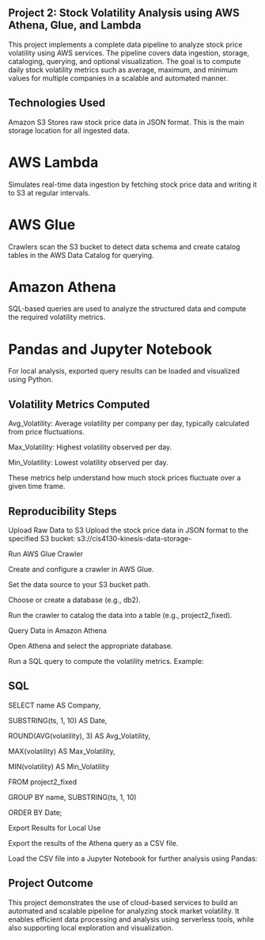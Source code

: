 ## Project 2: Stock Volatility Analysis using AWS Athena, Glue, and Lambda
This project implements a complete data pipeline to analyze stock price volatility using AWS services. The pipeline covers data ingestion, storage, cataloging, querying, and optional visualization. The goal is to compute daily stock volatility metrics such as average, maximum, and minimum values for multiple companies in a scalable and automated manner.

## Technologies Used
Amazon S3
Stores raw stock price data in JSON format. This is the main storage location for all ingested data.

# AWS Lambda
Simulates real-time data ingestion by fetching stock price data and writing it to S3 at regular intervals.

# AWS Glue
Crawlers scan the S3 bucket to detect data schema and create catalog tables in the AWS Data Catalog for querying.

# Amazon Athena
SQL-based queries are used to analyze the structured data and compute the required volatility metrics.

# Pandas and Jupyter Notebook
For local analysis, exported query results can be loaded and visualized using Python.

## Volatility Metrics Computed
Avg_Volatility: Average volatility per company per day, typically calculated from price fluctuations.

Max_Volatility: Highest volatility observed per day.

Min_Volatility: Lowest volatility observed per day.

These metrics help understand how much stock prices fluctuate over a given time frame.

## Reproducibility Steps
Upload Raw Data to S3
Upload the stock price data in JSON format to the specified S3 bucket:
s3://cis4130-kinesis-data-storage-<your-id>

Run AWS Glue Crawler

Create and configure a crawler in AWS Glue.

Set the data source to your S3 bucket path.

Choose or create a database (e.g., db2).

Run the crawler to catalog the data into a table (e.g., project2_fixed).

Query Data in Amazon Athena

Open Athena and select the appropriate database.

Run a SQL query to compute the volatility metrics. Example:

## SQL

SELECT 
  name AS Company,
  
  SUBSTRING(ts, 1, 10) AS Date,
  
  ROUND(AVG(volatility), 3) AS Avg_Volatility,
  
  MAX(volatility) AS Max_Volatility,
  
  MIN(volatility) AS Min_Volatility
  
FROM project2_fixed

GROUP BY name, SUBSTRING(ts, 1, 10)

ORDER BY Date;

Export Results for Local Use

Export the results of the Athena query as a CSV file.

Load the CSV file into a Jupyter Notebook for further analysis using Pandas:


## Project Outcome
This project demonstrates the use of cloud-based services to build an automated and scalable pipeline for analyzing stock market volatility. It enables efficient data processing and analysis using serverless tools, while also supporting local exploration and visualization.

